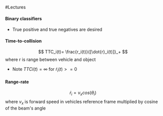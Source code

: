 #Lectures
#### Binary classifiers
- True positive and true negatives are desired

#### Time-to-collision
$$
						TTC_i(t)= \frac{r_i(t)}{[\dot{r}_i(t)]}_+ 
$$
where r is range between vehicle and object 
- Note $TTCi(t)=\infty$  for $\dot{r}_i(t)>=0$ 

#### Range-rate
$$\dot{r}_i=v_{x}cos(\theta_{i})$$
where $v_x$ is forward speed in vehicles reference frame multiplied by cosine of the beam's angle 




